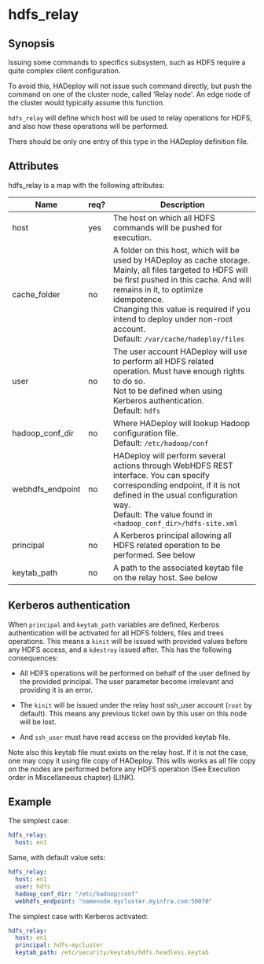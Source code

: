 # hdfs_relay

## Synopsis

Issuing some commands to specifics subsystem, such as HDFS require a quite complex client configuration.

To avoid this, HADeploy will not issue such command directly, but push the command on one of the cluster node, called ’Relay node'.
An edge node of the cluster would typically assume this function.

`hdfs_relay` will define which host will be used to relay operations for HDFS, and also how these operations will be performed.

There should be only one entry of this type in the HADeploy definition file.

## Attributes

hdfs_relay is a map with the following attributes:

Name | req? |	Description
--- | --- | ---
host|yes|The host on which all HDFS commands will be pushed for execution.
cache_folder|no|A folder on this host, which will be used by HADeploy as cache storage. Mainly, all files targeted to HDFS will be first pushed in this cache. And will remains in it, to optimize idempotence.<br>Changing this value is required if you intend to deploy under non-root account.<br>Default: `/var/cache/hadeploy/files`
user|no|The user account HADeploy will use to perform all HDFS related operation. Must have enough rights to do so.<br>Not to be defined when using Kerberos authentication.<br>Default: `hdfs`
hadoop_conf_dir|no|Where HADeploy will lookup Hadoop configuration file.<br>Default: `/etc/hadoop/conf`
webhdfs_endpoint|no|HADeploy will perform several actions through WebHDFS REST interface. You can specify corresponding endpoint, if it is not defined in the usual configuration way.<br>Default: The value found in `<hadoop_conf_dir>/hdfs-site.xml`
principal|no|A Kerberos principal allowing all HDFS related operation to be performed. See below
keytab_path|no|A path to the associated keytab file on the relay host. See below

## Kerberos authentication

When `principal` and `keytab_path` variables are defined, Kerberos authentication will be activated for all HDFS folders, files and trees operations. This means a `kinit` will be issued with provided values before any HDFS access, and a `kdestroy` issued after. This has the following consequences:

* All HDFS operations will be performed on behalf of the user defined by the provided principal. The user parameter become irrelevant and providing it is an error.

* The `kinit` will be issued under the relay host ssh_user account (`root` by default). This means any previous ticket own by this user on this node will be lost. 

* And `ssh_user` must have read access on the provided keytab file.

Note also this keytab file must exists on the relay host. If it is not the case, one may copy it using file copy of HADeploy. This wills works as all file copy on the nodes are performed before any HDFS operation (See Execution order in Miscellaneous chapter) (LINK).

## Example

The simplest case:
```yaml
hdfs_relay:
  host: en1
```
Same, with default value sets:
```yaml
hdfs_relay:
  host: en1
  user: hdfs
  hadoop_conf_dir: "/etc/hadoop/conf"
  webhdfs_endpoint: "namenode.mycluster.myinfra.com:50070"
```
The simplest case with Kerberos activated:
```yaml
hdfs_relay:
  host: en1
  principal: hdfs-mycluster
  keytab_path: /etc/security/keytabs/hdfs.headless.keytab
```
